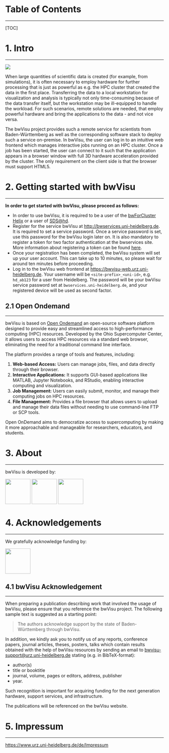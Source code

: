 # Table of Contents
---

[TOC]

# 1. Intro 
---

<img src="bwVisu-Wiki/images/bwVisu_concept.svg"></img>

When large quantities of scientific data is created (for example, from simulations), it is often necessary to employ hardware for further processing that is just as powerful as e.g. the HPC cluster that created the data in the first place. Transferring the data to a local workstation for visualization and analysis is typically not only time-consuming because of the data transfer itself, but the workstation may be ill-equipped to handle the workload. For such scenarios, remote solutions are needed, that employ powerful hardware and bring the applications to the data - and not vice versa.

The bwVisu project provides such a remote service for scientists from Baden-Württemberg as well as the corresponding software stack to deploy such a service on-premise. In bwVisu, the user can log in to an intuitive web frontend which manages interactive jobs running on an HPC cluster. Once a job has been started, the user can connect to it such that the application appears in a browser window with full 3D hardware acceleration provided by the cluster. The only requirement on the client side is that the browser must support HTML5.

# 2. Getting started with bwVisu
---

**In order to get started with bwVisu, please proceed as follows:**

* In order to use bwVisu, it is required to be a user of the [bwForCluster Helix](https://wiki.bwhpc.de/e/Registration/bwForCluster) or a user of [SDS@hd](https://wiki.bwhpc.de/e/SDS@hd/Registration).
* Register for the service bwVisu at http://bwservices.uni-heidelberg.de. It is required to set a service password. Once a service password is set, use this password for the bwVisu login later on. It is also mandatory to register a token for two factor authentication at the bwservices site. More information about registering a token can be found [here](https://wiki.bwhpc.de/e/Registration/2FA).
* Once your registration has been completed, the bwVisu system will set up your user account. This can take up to 10 minutes, so please wait for around ten minutes before proceeding.
* Log in to the bwVisu web frontend at https://bwvisu-web.urz.uni-heidelberg.de. Your username will be `<site-prefix>_<uni-id>`, e.g. `hd_ab123` for a user from Heidelberg. The password will be your bwVisu service password set at `bwservices.uni-heidelberg.de`, and your registered device will be used as second factor.

## 2.1 Open Ondemand
---

bwVisu is based on [Open Ondemand](https://openondemand.org) an open-source software platform designed to provide easy and streamlined access to high-performance computing (HPC) resources. Developed by the Ohio Supercomputer Center, it allows users to access HPC resources via a standard web browser, eliminating the need for a traditional command line interface.

The platform provides a range of tools and features, including:

1. **Web-based Access:** Users can manage jobs, files, and data directly through their browser.
2. **Interactive Applications:** It supports GUI-based applications like MATLAB, Jupyter Notebooks, and RStudio, enabling interactive computing and visualization.
3. **Job Management:** Users can easily submit, monitor, and manage their computing jobs on HPC resources.
4. **File Management:** Provides a file browser that allows users to upload and manage their data files without needing to use command-line FTP or SCP tools.

Open OnDemand aims to democratize access to supercomputing by making it more approachable and manageable for researchers, educators, and students.

# 3. About
---

bwVisu is developed by:

<div>
  <img src="bwVisu-Wiki/images/unihd.png" height="80" widht="150">
  <img src="bwVisu-Wiki/images/hlrs.png" height="80" widht="150">
  <img src="bwVisu-Wiki/images/kit.png" height="80" widht="150">
</div>

# 4. Acknowledgements
---

We gratefully acknowledge funding by: 

<img src="bwVisu-Wiki/images/mwk.png" height="80" widht="150">

## 4.1 bwVisu Acknowledgement
---

When preparing a publication describing work that involved the usage of bwVisu, please ensure that you reference the bwVisu project. The following sample text is suggested as a starting point:

> The authors acknowledge support by the state 
> of Baden-Württemberg through bwVisu.

In addition, we kindly ask you to notify us of any reports, conference papers, journal articles, theses, posters, talks which contain results obtained with the help of bwVisu resources by sending an email to bwvisu-support@urz.uni-heidelberg.de stating (e.g. in BibTeX-format):

- author(s)
- title or booktitle
- journal, volume, pages or editors, address, publisher
- year.

Such recognition is important for acquiring funding for the next generation hardware, support services, and infrastructure.

The publications will be referenced on the bwVisu website.

# 5. Impressum
---

https://www.urz.uni-heidelberg.de/de/Impressum



